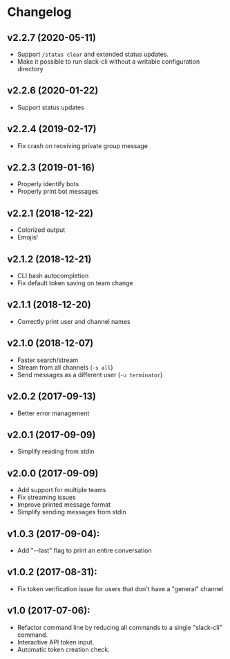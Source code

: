# Changelog

## v2.2.7 (2020-05-11)

- Support `/status clear` and extended status updates.
- Make it possible to run slack-cli without a writable configuration directory

## v2.2.6 (2020-01-22)

- Support status updates

## v2.2.4 (2019-02-17)

- Fix crash on receiving private group message

## v2.2.3 (2019-01-16)

- Properly identify bots
- Properly print bot messages

## v2.2.1 (2018-12-22)

- Colorized output
- Emojis!

## v2.1.2 (2018-12-21)

- CLI bash autocompletion
- Fix default token saving on team change

## v2.1.1 (2018-12-20)

- Correctly print user and channel names

## v2.1.0 (2018-12-07)

- Faster search/stream
- Stream from all channels (``-s all``)
- Send messages as a different user (``-u terminator``)

## v2.0.2 (2017-09-13)

- Better error management

## v2.0.1 (2017-09-09)

- Simplify reading from stdin

## v2.0.0 (2017-09-09)

- Add support for multiple teams
- Fix streaming issues
- Improve printed message format
- Simplify sending messages from stdin

## v1.0.3 (2017-09-04):

- Add "--last" flag to print an entire conversation

## v1.0.2 (2017-08-31):

- Fix token verification issue for users that don't have a "general" channel

## v1.0 (2017-07-06):

- Refactor command line by reducing all commands to a single "slack-cli" command.
- Interactive API token input.
- Automatic token creation check.
    
